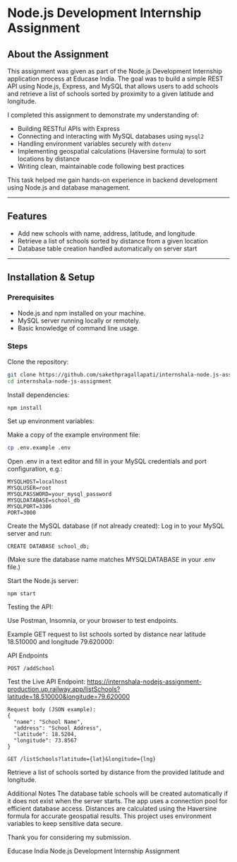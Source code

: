 # Node.js Development Internship Assignment

## About the Assignment
This assignment was given as part of the Node.js Development Internship application process at Educase India. The goal was to build a simple REST API using Node.js, Express, and MySQL that allows users to add schools and retrieve a list of schools sorted by proximity to a given latitude and longitude.

I completed this assignment to demonstrate my understanding of:
- Building RESTful APIs with Express
- Connecting and interacting with MySQL databases using `mysql2`
- Handling environment variables securely with `dotenv`
- Implementing geospatial calculations (Haversine formula) to sort locations by distance
- Writing clean, maintainable code following best practices

This task helped me gain hands-on experience in backend development using Node.js and database management.

---

## Features
- Add new schools with name, address, latitude, and longitude
- Retrieve a list of schools sorted by distance from a given location
- Database table creation handled automatically on server start

---

## Installation & Setup

### Prerequisites
- Node.js and npm installed on your machine.
- MySQL server running locally or remotely.
- Basic knowledge of command line usage.

### Steps

Clone the repository:
```bash
git clone https://github.com/sakethpragallapati/internshala-node.js-assignment.git
cd internshala-node-js-assignment
```
Install dependencies:

```bash
npm install
```

Set up environment variables:

Make a copy of the example environment file:

```bash
cp .env.example .env
```
Open .env in a text editor and fill in your MySQL credentials and port configuration, e.g.:

```
MYSQLHOST=localhost
MYSQLUSER=root
MYSQLPASSWORD=your_mysql_password
MYSQLDATABASE=school_db
MYSQLPORT=3306
PORT=3000
```
Create the MySQL database (if not already created):
Log in to your MySQL server and run:

```
CREATE DATABASE school_db;
```
(Make sure the database name matches MYSQLDATABASE in your .env file.)

Start the Node.js server:

```
npm start
```
Testing the API:

Use Postman, Insomnia, or your browser to test endpoints.

Example GET request to list schools sorted by distance near latitude 18.510000 and longitude 79.620000:

API Endpoints
```
POST /addSchool
```
Test the Live API Endpoint: https://internshala-nodejs-assignment-production.up.railway.app/listSchools?latitude=18.510000&longitude=79.620000

```
Request body (JSON example):
{
  "name": "School Name",
  "address": "School Address",
  "latitude": 18.5204,
  "longitude": 73.8567
}
```
```
GET /listSchools?latitude={lat}&longitude={lng}
```
Retrieve a list of schools sorted by distance from the provided latitude and longitude.

Additional Notes
The database table schools will be created automatically if it does not exist when the server starts.
The app uses a connection pool for efficient database access.
Distances are calculated using the Haversine formula for accurate geospatial results.
This project uses environment variables to keep sensitive data secure.

Thank you for considering my submission.

Educase India Node.js Development Internship Assignment
